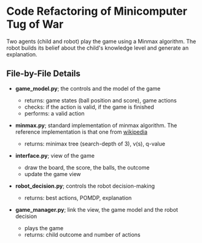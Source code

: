 # Code Refactoring of Minicomputer Tug of War
Two agents (child and robot) play the game using a Minmax algorithm. The robot builds its belief about the child's knowledge level and generate an explanation.

## File-by-File Details

- **game_model.py**;
the controls and the model of the game 
  - returns: game states (ball position and score), game actions
  - checks: if the action is valid, if the game is finished
  - performs: a valid action

- **minmax.py**;
standard implementation of minmax algorithm. The reference implementation is that one from [wikipedia](https://en.wikipedia.org/wiki/Minimax#Pseudocode)
  - returns: minimax tree (search-depth of 3), v(s), q-value
  
- **interface.py**;
view of the game
  - draw the board, the score, the balls, the outcome
  - update the game view

- **robot_decision.py**;
controls the robot decision-making
  - returns: best actions, POMDP, explanation
  
- **game_manager.py**;
link the view, the game model and the robot decision
  - plays the game
  - returns: child outcome and number of actions
